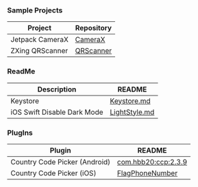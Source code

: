 ### Sample Projects


| Project | Repository |
| ------- | ---------- |
| Jetpack CameraX | [CameraX][PRCX] |
| ZXing QRScanner | [QRScanner][PRQR] |

   [PRCX]: <https://github.com/baymax1234/mobile_development/tree/master/CameraX>
   [PRQR]: <https://github.com/baymax1234/mobile_development/tree/master/QRScanner>

### ReadMe

| Description | README |
| ----------- | ------ |
| Keystore | [Keystore.md][REKS] |
| iOS Swift Disable Dark Mode | [LightStyle.md][RELS] |

   [REKS]: <https://github.com/baymax1234/mobile_development/blob/master/Keystore.md>
   [RELS]: <https://github.com/baymax1234/mobile_development/blob/master/LightStyle.md>

### PlugIns

| Plugin | README |
| ------ | ------ |
| Country Code Picker (Android) | [com.hbb20:ccp:2.3.9][RECCA] |
| Country Code Picker (iOS) | [FlagPhoneNumber][RECCS] |


   [RECCA]: <https://github.com/hbb20/CountryCodePickerProject>
   [RECCS]: <https://github.com/chronotruck/FlagPhoneNumber>
